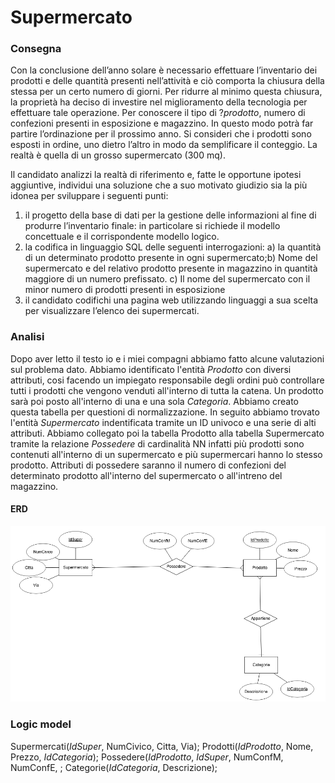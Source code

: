 # Supermercato

### Consegna 
 Con la conclusione dell’anno solare è necessario effettuare l’inventario dei prodotti e delle quantità presenti nell’attività e ciò comporta la chiusura della stessa per un certo numero di giorni. Per ridurre al minimo questa chiusura, la proprietà ha deciso di investire nel miglioramento della tecnologia per effettuare tale operazione. Per conoscere il tipo di ?_prodotto_, numero di confezioni presenti in esposizione e magazzino. In questo modo potrà far partire l’ordinazione per il prossimo anno. Si consideri che i prodotti sono esposti in ordine, uno dietro l’altro in modo da semplificare il conteggio. La realtà è quella di un grosso supermercato (300 mq). 

 Il candidato analizzi la realtà di riferimento e, fatte le opportune ipotesi aggiuntive, individui una soluzione che a suo motivato giudizio sia la più idonea per sviluppare i seguenti punti:
  1. il progetto della base di dati per la gestione delle informazioni al      fine di produrre l’inventario finale: in particolare si richiede il       modello concettuale e il corrispondente modello logico. 
  2. la codifica in linguaggio SQL delle seguenti interrogazioni: 
    a) la quantità di un determinato prodotto presente in ogni supermercato;b) Nome del supermercato e del relativo prodotto presente in magazzino    in quantità maggiore di un numero prefissato. 
    c) Il nome del supermercato con il minor numero di prodotti presenti in    esposizione 
  3. il candidato codifichi una pagina web utilizzando linguaggi a     sua     scelta per visualizzare l’elenco dei supermercati.

### Analisi
 Dopo aver letto il testo io e i miei compagni abbiamo fatto alcune valutazioni sul problema dato. 
 Abbiamo identificato l'entità *Prodotto* con diversi attributi, cosi facendo un impiegato responsabile degli ordini può controllare tutti i prodotti che vengono venduti all'interno di tutta la catena.
 Un prodotto sarà poi posto all'interno di una e una sola *Categoria*. Abbiamo creato questa tabella per questioni di normalizzazione.
 In seguito abbiamo trovato l'entità *Supermercato* indentificata tramite un ID univoco e una serie di alti attributi.
 Abbiamo collegato poi la tabella Prodotto alla tabella Supermercato tramite la relazione *Possedere* di cardinalità NN infatti più prodotti sono contenuti all'interno di un supermercato e più supermercari hanno lo stesso prodotto. Attributi di possedere saranno il numero di confezioni del determinato prodotto all'interno del supermercato o all'intreno del magazzino.


#### ERD

  ![E/R](https://github.com/taglioIsCoding/MySqlScripts/blob/master/Supermarket/ERD.PNG)

### Logic model

Supermercati(*IdSuper*, NumCivico, Citta, Via);
Prodotti(*IdProdotto*, Nome, Prezzo, _IdCategoria_);
Possedere(*_IdProdotto_*, *_IdSuper_*, NumConfM, NumConfE, ;
Categorie(*IdCategoria*, Descrizione);

